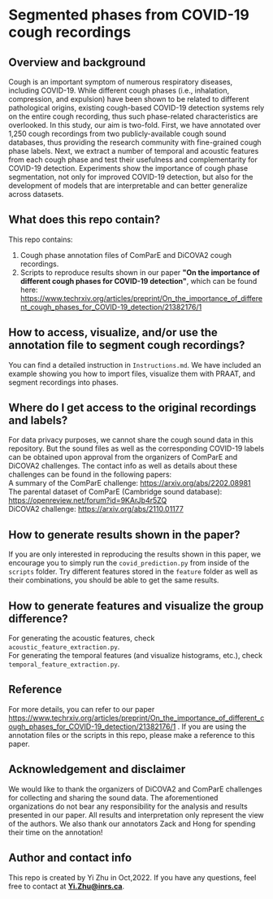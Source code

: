 # Segmented phases from COVID-19 cough recordings

## Overview and background
Cough is an important symptom of numerous respiratory diseases, including COVID-19. While different cough phases (i.e., inhalation, compression, and expulsion) have been shown to be related to different pathological origins, existing cough-based COVID-19 detection systems rely on the entire cough recording, thus such phase-related characteristics are overlooked. In this study, our aim is two-fold. First, we have annotated over 1,250 cough recordings from two publicly-available cough sound databases, thus providing the research community with fine-grained cough phase labels. Next, we extract a number of temporal and acoustic features from each cough phase and test their usefulness and complementarity for COVID-19 detection. Experiments show the importance of cough phase segmentation, not only for improved COVID-19 detection, but also for the development of models that are interpretable and can better generalize across datasets.

## What does this repo contain?
This repo contains: <br />
1. Cough phase annotation files of ComParE and DiCOVA2 cough recordings.
2. Scripts to reproduce results shown in our paper **"On the importance of different cough phases for COVID-19 detection"**, which can be found here: https://www.techrxiv.org/articles/preprint/On_the_importance_of_different_cough_phases_for_COVID-19_detection/21382176/1

## How to access, visualize, and/or use the annotation file to segment cough recordings?
You can find a detailed instruction in ```Instructions.md```. We have included an example showing you how to import files, visualize them with PRAAT, and segment recordings into phases.

## Where do I get access to the original recordings and labels?
For data privacy purposes, we cannot share the cough sound data in this repository. But the sound files as well as the corresponding COVID-19 labels can be obtained upon approval from the organizers of ComParE and DiCOVA2 challenges. The contact info as well as details about these challenges can be found in the following papers: <br />
A summary of the ComParE challenge: https://arxiv.org/abs/2202.08981 <br />
The parental dataset of ComParE (Cambridge sound database): https://openreview.net/forum?id=9KArJb4r5ZQ <br />
DiCOVA2 challenge: https://arxiv.org/abs/2110.01177 

## How to generate results shown in the paper?
If you are only interested in reproducing the results shown in this paper, we encourage you to simply run the  ```covid_prediction.py``` from inside of the ```scripts``` folder. Try different features stored in the ```feature``` folder as well as their combinations, you should be able to get the same results.

## How to generate features and visualize the group difference?
For generating the acoustic features, check ```acoustic_feature_extraction.py```. <br />
For generating the temporal features (and visualize histograms, etc.), check ```temporal_feature_extraction.py```.

## Reference
For more details, you can refer to our paper https://www.techrxiv.org/articles/preprint/On_the_importance_of_different_cough_phases_for_COVID-19_detection/21382176/1
. If you are using the annotation files or the scripts in this repo, please make a reference to this paper.

## Acknowledgement and disclaimer
We would like to thank the organizers of DiCOVA2 and ComParE challenges for collecting and sharing the sound data. The aforementioned organizations do not bear any responsibility for the analysis and results presented in our paper. All results and interpretation only represent the view of the authors. We also thank our annotators Zack and Hong for spending their time on the annotation!

## Author and contact info
This repo is created by Yi Zhu in Oct,2022. If you have any questions, feel free to contact at **Yi.Zhu@inrs.ca**.
